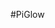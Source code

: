 <!--
---
name: PiGlow
manufacturer: Pimoroni
url: https://github.com/pimoroni/piglow
github: https://github.com/pimoroni/piglow
buy: http://shop.pimoroni.com/products/piglow
description: 18 einfache LEDs als Spirale angeordnet und über Python ansteuerbar.
pincount: 26
pin:
  '3':
    mode: i2c
  '5':
    mode: i2c
-->
#PiGlow
